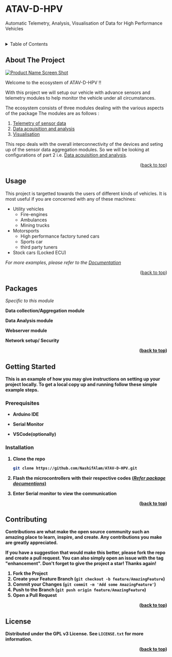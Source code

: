 # ATAV-D-HPV
Automatic Telemetry, Analysis, Visualisation of Data for High Performance Vehicles


<!-- PROJECT LOGO -->
<br />
<div align="center">
  <!--<a href="https://github.com/NashifAlam/ATAV-D-HPV">
    <img src="images/logo.png" alt="Logo" width="80" height="80">
  </a>-->
<a name="readme-top"></a>
</div>

<!-- TABLE OF CONTENTS -->
<details>
  <summary>Table of Contents</summary>
  <ol>
    <li>
      <a href="#about-the-project">About The Project</a>
    </li>    
    <li><a href="#usage">Usage</a></li>
     <li><a href="#usage">Packages</a></li>
    <li>
      <a href="#getting-started">Getting Started</a>
      <ul>
        <li><a href="#prerequisites">Prerequisites</a></li>
        <li><a href="#installation">Installation</a></li>
      </ul>
    </li>
    <li><a href="#usage">Contibuting</a></li>
    <li><a href="#usage">License</a></li>

  </ol>
</details>



<!-- ABOUT THE PROJECT -->
## About The Project

[![Product Name Screen Shot][product-screenshot]](https://example.com)


Welcome to the ecosystem of ATAV-D-HPV !!

With this project we will setup our vehicle with advance sensors and telemetry modules to help monitor the vehicle under all circumstances.

The ecosystem consists of three modules dealing with the various aspects of the package
The modules are as follows :
<ol>
  <li><a href="#about-the-project">Telemetry of sensor data</a></li>
  <li><a href="#about-the-project">Data acquisition and analysis</a></li>
  <li><a href="#about-the-project">Visualisation</a></li>
</ol>

This repo deals with the overall interconnectivity of the devices and seting up of the sensor data aggregation modules. So we will be looking at configurations of part 2 i.e. <a href="#about-the-project">Data acquisition and analysis</a>.
<p align="right">(<a href="#readme-top">back to top</a>)</p>





<!-- USAGE EXAMPLES -->
## Usage

This project is targetted towards the users of different kinds of vehicles.
It is most useful if you are concerned with any of these machines:
<ul>
  <li>Utility vehicles</a>
    <ul>
      <li>Fire-engines
      <li>Ambulances
      <li>Mining trucks
    </ul>
  </li>
  <li>Motorsports
    <ul>
      <li>High performance factory tuned cars
      <li>Sports car
      <li>third party tuners
    </ul>
  <li>Stock cars (Locked ECU)</a></li>
</ul>

_For more examples, please refer to the [Documentation](https://example.com)_

<p align="right">(<a href="#readme-top">back to top</a>)</p>



## Packages
_Specific to this module_


<b>Data collection/Aggregation module

<b>Data Analysis module

<b>Webserver module

<b>Network setup/ Security

<p align="right">(<a href="#readme-top">back to top</a>)</p>



<!-- GETTING STARTED -->
## Getting Started

This is an example of how you may give instructions on setting up your project locally.
To get a local copy up and running follow these simple example steps.

### Prerequisites

* Arduino IDE

* Serial Monitor

* VSCode(optionally)



### Installation
 
1. Clone the repo
   ```sh
   git clone https://github.com/NashifAlam/ATAV-D-HPV.git
   ```
2. Flash the microcontrollers with their respective codes 
<a href="">(_Refer package documentions_)</a>


3. Enter Serial monitor to view the communication

<p align="right">(<a href="#readme-top">back to top</a>)</p>




<!-- CONTRIBUTING -->
## Contributing

Contributions are what make the open source community such an amazing place to learn, inspire, and create. Any contributions you make are **greatly appreciated**.

If you have a suggestion that would make this better, please fork the repo and create a pull request. You can also simply open an issue with the tag "enhancement".
Don't forget to give the project a star! Thanks again!

1. Fork the Project
2. Create your Feature Branch (`git checkout -b feature/AmazingFeature`)
3. Commit your Changes (`git commit -m 'Add some AmazingFeature'`)
4. Push to the Branch (`git push origin feature/AmazingFeature`)
5. Open a Pull Request

<p align="right">(<a href="#readme-top">back to top</a>)</p>



<!-- LICENSE -->
## License

Distributed under the GPL v3 License. See `LICENSE.txt` for more information.

<p align="right">(<a href="#readme-top">back to top</a>)</p>






<!-- MARKDOWN LINKS & IMAGES -->
<!-- https://www.markdownguide.org/basic-syntax/#reference-style-links -->
[contributors-shield]: https://img.shields.io/github/contributors/NashifAlam/ATAV-D-HPV.svg?style=for-the-badge
[contributors-url]: https://github.com/NashifAlam/ATAV-D-HPV/graphs/contributors
[forks-shield]: https://img.shields.io/github/forks/NashifAlam/ATAV-D-HPV.svg?style=for-the-badge
[forks-url]: https://github.com/NashifAlam/ATAV-D-HPV/network/members
[stars-shield]: https://img.shields.io/github/stars/NashifAlam/ATAV-D-HPV.svg?style=for-the-badge
[stars-url]: https://github.com/NashifAlam/ATAV-D-HPV/stargazers
[issues-shield]: https://img.shields.io/github/issues/NashifAlam/ATAV-D-HPV.svg?style=for-the-badge
[issues-url]: https://github.com/NashifAlam/ATAV-D-HPV/issues
[license-shield]: https://img.shields.io/github/license/NashifAlam/ATAV-D-HPV.svg?style=for-the-badge
[license-url]: https://github.com/NashifAlam/ATAV-D-HPV/blob/master/LICENSE.txt
[linkedin-shield]: https://img.shields.io/badge/-LinkedIn-black.svg?style=for-the-badge&logo=linkedin&colorB=555
[linkedin-url]: https://linkedin.com/in/linkedin_username
[product-screenshot]: images/screenshot.png
